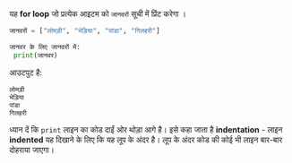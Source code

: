 यह **for loop** जो प्रत्येक आइटम को `जानवरों` सूची में प्रिंट करेगा ।

```python
जानवरों = ["लोमड़ी", "भेड़िया", "पांडा", "गिलहरी"]

जानवर के लिए जानवरों में:
 print(जानवर)
```

आउटपुट है:

    लोमड़ी
    भेड़िया
    पांडा
    गिलहरी
    

ध्यान दें कि `print` लाइन का कोड दाईं ओर थोड़ा आगे है। इसे कहा जाता है **indentation** - लाइन **indented** यह दिखाने के लिए कि यह लूप के अंदर है। लूप के अंदर कोड की कोई भी लाइन बार-बार दोहराया जाएगा।